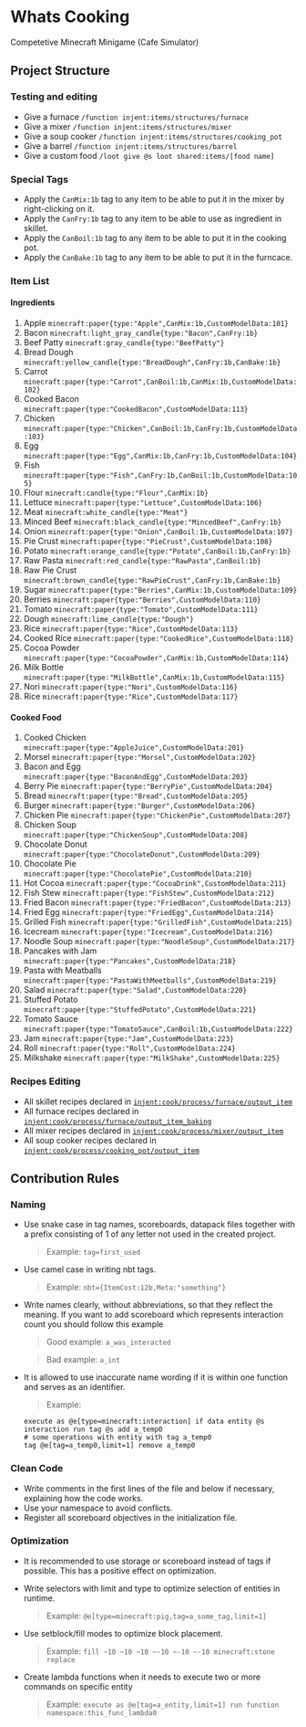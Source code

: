 # Whats Cooking
Competetive Minecraft Minigame (Cafe Simulator)

## Project Structure

### Testing and editing
- Give a furnace `/function injent:items/structures/furnace`
- Give a mixer `/function injent:items/structures/mixer`
- Give a soup cooker `/function injent:items/structures/cooking_pot`
- Give a barrel `/function injent:items/structures/barrel`
- Give a custom food `/loot give @s loot shared:items/[food name]`

### Special Tags
- Apply the `CanMix:1b` tag to any item to be able to put it in the mixer by right-clicking on it.
- Apply the `CanFry:1b` tag to any item to be able to use as ingredient in skillet.
- Apply the `CanBoil:1b` tag to any item to be able to put it in the cooking pot.
- Apply the `CanBake:1b` tag to any item to be able to put it in the furncace.

### Item List
#### Ingredients
<ol>
  <li>Apple <code>minecraft:paper{type:"Apple",CanMix:1b,CustomModelData:101}</code></li> 
  <li>Bacon <code>minecraft:light_gray_candle{type:"Bacon",CanFry:1b}</code></li>
  <li>Beef Patty <code>minecraft:gray_candle{type:"BeefPatty"}</code></li>
  <li>Bread Dough <code>minecraft:yellow_candle{type:"BreadDough",CanFry:1b,CanBake:1b}</code></li>
  <li>Carrot <code>minecraft:paper{type:"Carrot",CanBoil:1b,CanMix:1b,CustomModelData:102}</code></li>
  <li>Cooked Bacon <code>minecraft:paper{type:"CookedBacon",CustomModelData:113}</code></li>
  <li>Chicken <code>minecraft:paper{type:"Chicken",CanBoil:1b,CanFry:1b,CustomModelData:103}</code></li>
  <li>Egg <code>minecraft:paper{type:"Egg",CanMix:1b,CanFry:1b,CustomModelData:104}</code></li>
  <li>Fish <code>minecraft:paper{type:"Fish",CanFry:1b,CanBoil:1b,CustomModelData:105}</code></li>
  <li>Flour <code>minecraft:candle{type:"Flour",CanMix:1b}</code></li>
  <li>Lettuce <code>minecraft:paper{type:"Lettuce",CustomModelData:106}</code></li>
  <li>Meat <code>minecraft:white_candle{type:"Meat"}</code></li>
  <li>Minced Beef <code>minecraft:black_candle{type:"MincedBeef",CanFry:1b}</code></li>
  <li>Onion <code>minecraft:paper{type:"Onion",CanBoil:1b,CustomModelData:107}</code></li>
  <li>Pie Crust <code>minecraft:paper{type:"PieCrust",CustomModelData:108}</code></li>
  <li>Potato <code>minecraft:orange_candle{type:"Potato",CanBoil:1b,CanFry:1b}</code></li>
  <li>Raw Pasta <code>minecraft:red_candle{type:"RawPasta",CanBoil:1b}</code></li>
  <li>Raw Pie Crust <code>minecraft:brown_candle{type:"RawPieCrust",CanFry:1b,CanBake:1b}</code></li>
  <li>Sugar <code>minecraft:paper{type:"Berries",CanMix:1b,CustomModelData:109}</code></li>
  <li>Berries <code>minecraft:paper{type:"Berries",CustomModelData:110}</code></li>
  <li>Tomato <code>minecraft:paper{type:"Tomato",CustomModelData:111}</code></li>
  <li>Dough <code>minecraft:lime_candle{type:"Dough"}</code></li>
  <li>Rice <code>minecraft:paper{type:"Rice",CustomModelData:113}</code></li>
  <li>Cooked Rice <code>minecraft:paper{type:"CookedRice",CustomModelData:118}</code></li>
  <li>Cocoa Powder <code>minecraft:paper{type:"CocoaPowder",CanMix:1b,CustomModelData:114}</code></li>
  <li>Milk Bottle <code>minecraft:paper{type:"MilkBottle",CanMix:1b,CustomModelData:115}</code></li>
  <li>Nori <code>minecraft:paper{type:"Nori",CustomModelData:116}</code></li>
  <li>Rice <code>minecraft:paper{type:"Rice",CustomModelData:117}</code></li>
</ol>

#### Cooked Food
<ol>
  <li>Cooked Chicken <code>minecraft:paper{type:"AppleJuice",CustomModelData:201}</code></li>
  <li>Morsel <code>minecraft:paper{type:"Morsel",CustomModelData:202}</code></li>
  <li>Bacon and Egg <code>minecraft:paper{type:"BaconAndEgg",CustomModelData:203}</code></li>
  <li>Berry Pie <code>minecraft:paper{type:"BerryPie",CustomModelData:204}</code></li>
  <li>Bread <code>minecraft:paper{type:"Bread",CustomModelData:205}</code></li>
  <li>Burger <code>minecraft:paper{type:"Burger",CustomModelData:206}</code></li>
  <li>Chicken Pie <code>minecraft:paper{type:"ChickenPie",CustomModelData:207}</code></li>
  <li>Chicken Soup <code>minecraft:paper{type:"ChickenSoup",CustomModelData:208}</code></li>
  <li>Chocolate Donut <code>minecraft:paper{type:"ChocolateDonut",CustomModelData:209}</code></li>
  <li>Chocolate Pie <code>minecraft:paper{type:"ChocolatePie",CustomModelData:210}</code></li>
  <li>Hot Cocoa <code>minecraft:paper{type:"CocoaDrink",CustomModelData:211}</code></li>
  <li>Fish Stew <code>minecraft:paper{type:"FishStew",CustomModelData:212}</code></li>
  <li>Fried Bacon <code>minecraft:paper{type:"FriedBacon",CustomModelData:213}</code></li>
  <li>Fried Egg <code>minecraft:paper{type:"FriedEgg",CustomModelData:214}</code></li>
  <li>Grilled Fish <code>minecraft:paper{type:"GrilledFish",CustomModelData:215}</code></li>
  <li>Icecream <code>minecraft:paper{type:"Icecream",CustomModelData:216}</code></li>
  <li>Noodle Soup <code>minecraft:paper{type:"NoodleSoup",CustomModelData:217}</code></li>
  <li>Pancakes with Jam <code>minecraft:paper{type:"Pancakes",CustomModelData:218}</code></li>
  <li>Pasta with Meatballs <code>minecraft:paper{type:"PastaWithMeetballs",CustomModelData:219}</code></li>
  <li>Salad <code>minecraft:paper{type:"Salad",CustomModelData:220}</code></li>
  <li>Stuffed Potato <code>minecraft:paper{type:"StuffedPotato",CustomModelData:221}</code></li>
  <li>Tomato Sauce <code>minecraft:paper{type:"TomatoSauce",CanBoil:1b,CustomModelData:222}</code></li>
  <li>Jam <code>minecraft:paper{type:"Jam",CustomModelData:223}</code></li>
  <li>Roll <code>minecraft:paper{type:"Roll",CustomModelData:224}</code></li>
  <li>Milkshake <code>minecraft:paper{type:"MilkShake",CustomModelData:225}</code></li>
</ol>

### Recipes Editing
- All skillet recipes declared in [`injent:cook/process/furnace/output_item`](https://github.com/Injent/whats-cooking/blob/main/data/injent/functions/cook/process/furnace/output_item.mcfunction)
- All furnace recipes declared in [`injent:cook/process/furnace/output_item_baking`](https://github.com/Injent/whats-cooking/blob/main/data/injent/functions/cook/process/furnace/output_item_baking.mcfunction)
- All mixer recipes declared in [`injent:cook/process/mixer/output_item`](https://github.com/Injent/whats-cooking/blob/main/data/injent/functions/cook/process/mixer/output_item.mcfunction)
- All soup cooker recipes declared in [`injent:cook/process/cooking_pot/output_item`](https://github.com/Injent/whats-cooking/blob/main/data/injent/functions/cook/process/cooking_pot/output_item.mcfunction)

## Contribution Rules

### Naming
- Use snake case in tag names, scoreboards, datapack files together with a prefix consisting of 1 of any letter not used in the created project.

  > Example: `tag=first_used`
- Use camel case in writing nbt tags.

  > Example: `nbt={ItemCost:12b,Meta:"something"}`
- Write names clearly, without abbreviations, so that they reflect the meaning.
  If you want to add scoreboard which represents interaction count you should follow this example
  
  > Good example: `a_was_interacted`
  
  > Bad example: `a_int`
- It is allowed to use inaccurate name wording if it is within one function and serves as an identifier.

  > Example:
  ```
  execute as @e[type=minecraft:interaction] if data entity @s interaction run tag @s add a_temp0
  # some operations with entity with tag a_temp0
  tag @e[tag=a_temp0,limit=1] remove a_temp0
  ```

### Clean Code
- Write comments in the first lines of the file and below if necessary, explaining how the code works.
- Use your namespace to avoid conflicts.
- Register all scoreboard objectives in the initialization file.

### Optimization
- It is recommended to use storage or scoreboard instead of tags if possible. This has a positive effect on optimization.
- Write selectors with limit and type to optimize selection of entities in runtime.

  > Example: ```@e[type=minecraft:pig,tag=a_some_tag,limit=1]```
- Use setblock/fill modes to optimize block placement.

  > Example: ```fill ~10 ~10 ~10 ~-10 ~-10 ~-10 minecraft:stone replace```

- Create lambda functions when it needs to execute two or more commands on specific entity
  > Example: ```execute as @e[tag=a_entity,limit=1] run function namespace:this_func_lambda0```

